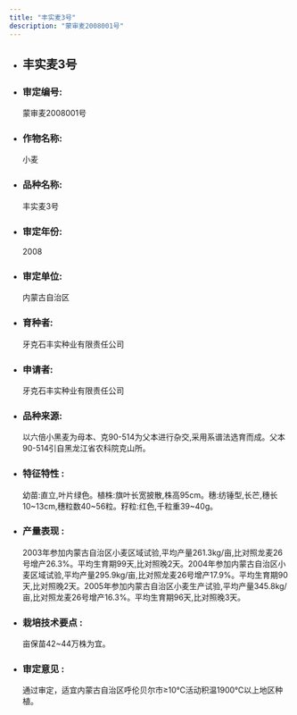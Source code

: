 ```yaml
---
title: "丰实麦3号"
description: "蒙审麦2008001号"
---
```

* ## 丰实麦3号
* ###  审定编号:  
   蒙审麦2008001号

*  ### 作物名称:  
   小麦

*   ###  品种名称: 
    丰实麦3号

*   ### 审定年份: 
    2008

*   ### 审定单位:  
    内蒙古自治区

*   ### 育种者:  
    牙克石丰实种业有限责任公司

*   ### 申请者:  
    牙克石丰实种业有限责任公司

*   ### 品种来源:  
    以六倍小黑麦为母本、克90-514为父本进行杂交,采用系谱法选育而成。父本90-514引自黑龙江省农科院克山所。

*   ### 特征特性 : 
    幼苗:直立,叶片绿色。植株:旗叶长宽披散,株高95cm。穗:纺锤型,长芒,穗长10~13cm,穗粒数40~56粒。籽粒:红色,千粒重39~40g。

*   ### 产量表现 : 
    2003年参加内蒙古自治区小麦区域试验,平均产量261.3kg/亩,比对照龙麦26号增产26.3%。平均生育期99天,比对照晚2天。2004年参加内蒙古自治区小麦区域试验,平均产量295.9kg/亩,比对照龙麦26号增产17.9%。平均生育期90天,比对照晚2天。2005年参加内蒙古自治区小麦生产试验,平均产量345.8kg/亩,比对照龙麦26号增产16.3%。平均生育期96天,比对照晚3天。

*   ### 栽培技术要点 : 
    亩保苗42~44万株为宜。

*   ### 审定意见 : 
    通过审定，适宜内蒙古自治区呼伦贝尔市≥10℃活动积温1900℃以上地区种植。
